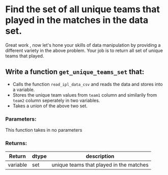 # Find the set of all unique teams that played in the matches in the data set.

Great work , now let's hone your skills of data manipulation by providing a
different variety in the above problem. Your job is to return all set of unique teams that played.

## Write a function `get_unique_teams_set` that:
- Calls the function `read_ipl_data_csv` and reads the data and stores into a variable.
- Stores the unique team values from `team1` column and similarily from `team2` column seperately in two variables.
- Takes a union of the above two set.


### Parameters:

This function takes in no parameters

### Returns:

| Return | dtype | description |
| --- | --- | --- |
| variable | set| unique teams that played in the matches|
